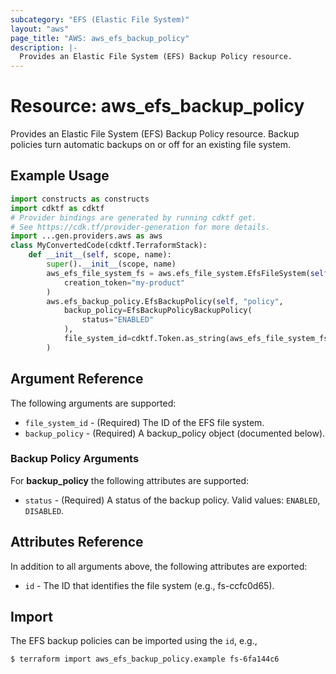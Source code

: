```yaml
---
subcategory: "EFS (Elastic File System)"
layout: "aws"
page_title: "AWS: aws_efs_backup_policy"
description: |-
  Provides an Elastic File System (EFS) Backup Policy resource.
---
```


# Resource: aws_efs_backup_policy

Provides an Elastic File System (EFS) Backup Policy resource.
Backup policies turn automatic backups on or off for an existing file system.

## Example Usage

```python
import constructs as constructs
import cdktf as cdktf
# Provider bindings are generated by running cdktf get.
# See https://cdk.tf/provider-generation for more details.
import ...gen.providers.aws as aws
class MyConvertedCode(cdktf.TerraformStack):
    def __init__(self, scope, name):
        super().__init__(scope, name)
        aws_efs_file_system_fs = aws.efs_file_system.EfsFileSystem(self, "fs",
            creation_token="my-product"
        )
        aws.efs_backup_policy.EfsBackupPolicy(self, "policy",
            backup_policy=EfsBackupPolicyBackupPolicy(
                status="ENABLED"
            ),
            file_system_id=cdktf.Token.as_string(aws_efs_file_system_fs.id)
        )
```

## Argument Reference

The following arguments are supported:

* `file_system_id` - (Required) The ID of the EFS file system.
* `backup_policy` - (Required) A backup_policy object (documented below).

### Backup Policy Arguments

For **backup_policy** the following attributes are supported:

* `status` - (Required) A status of the backup policy. Valid values: `ENABLED`, `DISABLED`.

## Attributes Reference

In addition to all arguments above, the following attributes are exported:

* `id` - The ID that identifies the file system (e.g., fs-ccfc0d65).

## Import

The EFS backup policies can be imported using the `id`, e.g.,

```
$ terraform import aws_efs_backup_policy.example fs-6fa144c6
```

<!-- cache-key: cdktf-0.17.0-pre.15 input-32da2dd931e320a402ee1d75978e8e7863750ac94c2f5f3e5b37cbed85332b5e -->